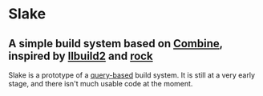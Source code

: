 # Slake

## A simple build system based on [Combine](https://developer.apple.com/documentation/combine), inspired by [llbuild2](https://github.com/apple/swift-llbuild2) and [rock](https://github.com/ollef/rock)

Slake is a prototype of a [query-based](https://ollef.github.io/blog/posts/query-based-compilers.html) build system.
It is still at a very early stage, and there isn't much usable code at the moment.
